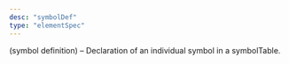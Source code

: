 ```yaml
---
desc: "symbolDef"
type: "elementSpec"
---
```


(symbol definition) – Declaration of an individual symbol in a symbolTable.
